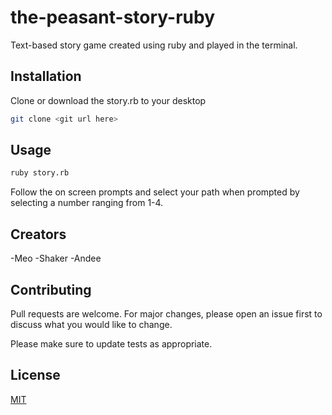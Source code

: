# the-peasant-story-ruby
Text-based story game created using ruby and played in the terminal.

## Installation

Clone or download the story.rb to your desktop

```bash
git clone <git url here>
```

## Usage

```bash
ruby story.rb

```

Follow the on screen prompts and select your path when prompted by selecting a number ranging from 1-4.

## Creators

-Meo
-Shaker
-Andee

## Contributing
Pull requests are welcome. For major changes, please open an issue first to discuss what you would like to change.

Please make sure to update tests as appropriate.

## License
[MIT](https://choosealicense.com/licenses/mit/)
